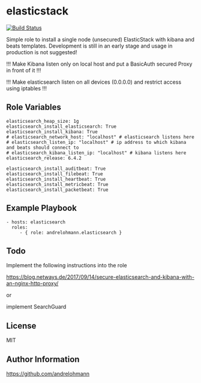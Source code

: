 elasticstack
============

[![Build Status](https://travis-ci.org/andrelohmann/ansible-role-elasticstack.svg?branch=master)](https://travis-ci.org/andrelohmann/ansible-role-elasticstack)

Simple role to install a single node (unsecured) ElasticStack with kibana and beats templates. Development is still in an early stage and usage in production is not suggested!

!!! Make Kibana listen only on local host and put a BasicAuth secured Proxy in front of it !!!

!!! Make elasticsearch listen on all devices (0.0.0.0) and restrict access using iptables !!!

Role Variables
--------------

    elasticsearch_heap_size: 1g
    elasticsearch_install_elasticsearch: True
    elasticsearch_install_kibana: True
    # elasticsearch_network_host: "localhost" # elasticsearch listens here
    # elasticsearch_listen_ip: "localhost" # ip address to which kibana and beats should connect to
    # elasticsearch_kibana_listen_ip: "localhost" # kibana listens here
    elasticsearch_release: 6.4.2

    elasticsearch_install_auditbeat: True
    elasticsearch_install_filebeat: True
    elasticsearch_install_heartbeat: True
    elasticsearch_install_metricbeat: True
    elasticsearch_install_packetbeat: True

Example Playbook
----------------

    - hosts: elasticsearch
      roles:
         - { role: andrelohmann.elasticsearch }

Todo
----

Implement the following instructions into the role

https://blog.netways.de/2017/09/14/secure-elasticsearch-and-kibana-with-an-nginx-http-proxy/

or

implement SearchGuard

License
-------

MIT

Author Information
------------------

https://github.com/andrelohmann
